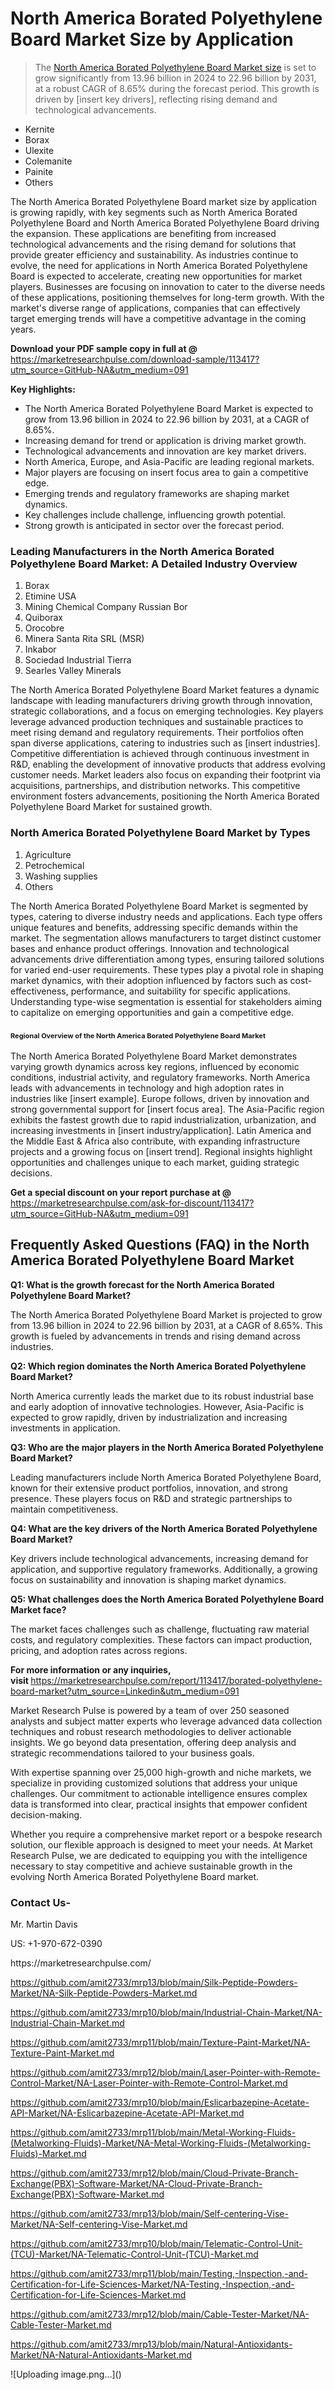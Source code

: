 <h1>North America Borated Polyethylene Board Market&nbsp;Size by Application</h1><blockquote><p>The <a href="https://marketresearchpulse.com/download-sample/113417?utm_source=GitHub-NA&amp;utm_medium=091">North America Borated Polyethylene Board Market size</a> is set to grow significantly from 13.96 billion in 2024 to 22.96 billion by 2031, at a robust CAGR of 8.65% during the forecast period. This growth is driven by [insert key drivers], reflecting rising demand and technological advancements.</p></blockquote><ul><li>Kernite<li> Borax<li> Ulexite<li> Colemanite<li> Painite<li> Others</li></ul><p>The North America Borated Polyethylene Board market size by application is growing rapidly, with key segments such as North America Borated Polyethylene Board and North America Borated Polyethylene Board driving the expansion. These applications are benefiting from increased technological advancements and the rising demand for solutions that provide greater efficiency and sustainability. As industries continue to evolve, the need for applications in North America Borated Polyethylene Board is expected to accelerate, creating new opportunities for market players. Businesses are focusing on innovation to cater to the diverse needs of these applications, positioning themselves for long-term growth. With the market's diverse range of applications, companies that can effectively target emerging trends will have a competitive advantage in the coming years.</p><p><strong>Download your PDF sample copy in full at @ </strong><a href="https://marketresearchpulse.com/download-sample/113417?utm_source=GitHub-NA&amp;utm_medium=091">https://marketresearchpulse.com/download-sample/113417?utm_source=GitHub-NA&amp;utm_medium=091</a></p><p><strong>Key Highlights: </strong></p><ul><li>The North America Borated Polyethylene Board Market is expected to grow from 13.96 billion in 2024 to 22.96 billion by 2031, at a CAGR of 8.65%.</li><li>Increasing demand for trend or application is driving market growth.</li><li>Technological advancements and innovation are key market drivers.</li><li>North America, Europe, and Asia-Pacific are leading regional markets.</li><li>Major players are focusing on insert focus area to gain a competitive edge.</li><li>Emerging trends and regulatory frameworks are shaping market dynamics.</li><li>Key challenges include challenge, influencing growth potential.</li><li>Strong growth is anticipated in sector over the forecast period.</li></ul><h3>Leading Manufacturers in the North America Borated Polyethylene Board Market: A Detailed Industry Overview</h3><ol><li>Borax</li><li>Etimine USA</li><li>Mining Chemical Company Russian Bor</li><li>Quiborax</li><li>Orocobre</li><li>Minera Santa Rita SRL (MSR)</li><li>Inkabor</li><li>Sociedad Industrial Tierra</li><li>Searles Valley Minerals</li></ol><div class="flex max-w-full flex-col flex-grow"><div class="min-h-8 text-message flex w-full flex-col items-end gap-2 whitespace-normal break-words [.text-message+&amp;]:mt-5" dir="auto" data-message-author-role="assistant" data-message-id="fd8432e4-4910-450d-b182-61b7bfb0a01f" data-message-model-slug="gpt-4o"><div class="flex w-full flex-col gap-1 empty:hidden first:pt-[3px]"><div class="markdown prose w-full break-words dark:prose-invert light"><p>The North America Borated Polyethylene Board Market features a dynamic landscape with leading manufacturers driving growth through innovation, strategic collaborations, and a focus on emerging technologies. Key players leverage advanced production techniques and sustainable practices to meet rising demand and regulatory requirements. Their portfolios often span diverse applications, catering to industries such as [insert industries]. Competitive differentiation is achieved through continuous investment in R&amp;D, enabling the development of innovative products that address evolving customer needs. Market leaders also focus on expanding their footprint via acquisitions, partnerships, and distribution networks. This competitive environment fosters advancements, positioning the North America Borated Polyethylene Board Market for sustained growth.</p></div></div></div></div><h3>North America Borated Polyethylene Board Market by Types</h3><ol><li>Agriculture<li> Petrochemical<li> Washing supplies<li> Others</li></ol><div class="flex max-w-full flex-col flex-grow"><div class="min-h-8 text-message flex w-full flex-col items-end gap-2 whitespace-normal break-words [.text-message+&amp;]:mt-5" dir="auto" data-message-author-role="assistant" data-message-id="084470be-0bb7-4664-bddf-5156b4f41249" data-message-model-slug="gpt-4o-mini"><div class="flex w-full flex-col gap-1 empty:hidden first:pt-[3px]"><div class="markdown prose w-full break-words dark:prose-invert light"><p>The North America Borated Polyethylene Board Market is segmented by types, catering to diverse industry needs and applications. Each type offers unique features and benefits, addressing specific demands within the market. The segmentation allows manufacturers to target distinct customer bases and enhance product offerings. Innovation and technological advancements drive differentiation among types, ensuring tailored solutions for varied end-user requirements. These types play a pivotal role in shaping market dynamics, with their adoption influenced by factors such as cost-effectiveness, performance, and suitability for specific applications. Understanding type-wise segmentation is essential for stakeholders aiming to capitalize on emerging opportunities and gain a competitive edge.</p></div></div></div></div><h3><span style="font-size: 11px;">Regional Overview of the North America Borated Polyethylene Board Market</span></h3><div class="flex max-w-full flex-col flex-grow"><div class="min-h-8 text-message flex w-full flex-col items-end gap-2 whitespace-normal break-words [.text-message+&amp;]:mt-5" dir="auto" data-message-author-role="assistant" data-message-id="e9038762-ce64-4e30-91c9-9bd413514231" data-message-model-slug="gpt-4o-mini"><div class="flex w-full flex-col gap-1 empty:hidden first:pt-[3px]"><div class="markdown prose w-full break-words dark:prose-invert light"><p>The North America Borated Polyethylene Board Market demonstrates varying growth dynamics across key regions, influenced by economic conditions, industrial activity, and regulatory frameworks. North America leads with advancements in technology and high adoption rates in industries like [insert example]. Europe follows, driven by innovation and strong governmental support for [insert focus area]. The Asia-Pacific region exhibits the fastest growth due to rapid industrialization, urbanization, and increasing investments in [insert industry/application]. Latin America and the Middle East &amp; Africa also contribute, with expanding infrastructure projects and a growing focus on [insert trend]. Regional insights highlight opportunities and challenges unique to each market, guiding strategic decisions.</p></div></div></div></div><p><strong>Get a special discount on your report purchase at @ </strong><a href="https://marketresearchpulse.com/ask-for-discount/113417?utm_source=GitHub-NA&amp;utm_medium=091">https://marketresearchpulse.com/ask-for-discount/113417?utm_source=GitHub-NA&amp;utm_medium=091</a></p><h2>Frequently Asked Questions (FAQ) in the North America Borated Polyethylene Board Market</h2><p><strong>Q1: What is the growth forecast for the North America Borated Polyethylene Board Market?</strong></p><p>The North America Borated Polyethylene Board Market is projected to grow from 13.96 billion in 2024 to 22.96 billion by 2031, at a CAGR of 8.65%. This growth is fueled by advancements in trends and rising demand across industries.</p><p><strong>Q2: Which region dominates the North America Borated Polyethylene Board Market?</strong></p><p>North America currently leads the market due to its robust industrial base and early adoption of innovative technologies. However, Asia-Pacific is expected to grow rapidly, driven by industrialization and increasing investments in application.</p><p><strong>Q3: Who are the major players in the North America Borated Polyethylene Board Market?</strong></p><p>Leading manufacturers include North America Borated Polyethylene Board, known for their extensive product portfolios, innovation, and strong presence. These players focus on R&amp;D and strategic partnerships to maintain competitiveness.</p><p><strong>Q4: What are the key drivers of the North America Borated Polyethylene Board Market?</strong></p><p>Key drivers include technological advancements, increasing demand for application, and supportive regulatory frameworks. Additionally, a growing focus on sustainability and innovation is shaping market dynamics.</p><p><strong>Q5: What challenges does the North America Borated Polyethylene Board Market face?</strong></p><p>The market faces challenges such as challenge, fluctuating raw material costs, and regulatory complexities. These factors can impact production, pricing, and adoption rates across regions.</p><p><strong>For more information or any inquiries, visit&nbsp;</strong><a href="https://marketresearchpulse.com/report/113417/borated-polyethylene-board-market?utm_source=Linkedin&utm_medium=091">https://marketresearchpulse.com/report/113417/borated-polyethylene-board-market?utm_source=Linkedin&utm_medium=091</a></p><p>Market Research Pulse is powered by a team of over 250 seasoned analysts and subject matter experts who leverage advanced data collection techniques and robust research methodologies to deliver actionable insights. We go beyond data presentation, offering deep analysis and strategic recommendations tailored to your business goals.</p><p>With expertise spanning over 25,000 high-growth and niche markets, we specialize in providing customized solutions that address your unique challenges. Our commitment to actionable intelligence ensures complex data is transformed into clear, practical insights that empower confident decision-making.</p><p>Whether you require a comprehensive market report or a bespoke research solution, our flexible approach is designed to meet your needs. At Market Research Pulse, we are dedicated to equipping you with the intelligence necessary to stay competitive and achieve sustainable growth in the evolving North America Borated Polyethylene Board market.</p><h3><strong>Contact Us-</strong></h3><p>Mr. Martin Davis</p><p>US: +1-970-672-0390</p><p>https://marketresearchpulse.com/</p><p><a href="https://github.com/amit2733/mrp13/blob/main/Silk-Peptide-Powders-Market/NA-Silk-Peptide-Powders-Market.md">https://github.com/amit2733/mrp13/blob/main/Silk-Peptide-Powders-Market/NA-Silk-Peptide-Powders-Market.md</a></p><p><a href="https://github.com/amit2733/mrp10/blob/main/Industrial-Chain-Market/NA-Industrial-Chain-Market.md">https://github.com/amit2733/mrp10/blob/main/Industrial-Chain-Market/NA-Industrial-Chain-Market.md</a></p><p><a href="https://github.com/amit2733/mrp11/blob/main/Texture-Paint-Market/NA-Texture-Paint-Market.md">https://github.com/amit2733/mrp11/blob/main/Texture-Paint-Market/NA-Texture-Paint-Market.md</a></p><p><a href="https://github.com/amit2733/mrp12/blob/main/Laser-Pointer-with-Remote-Control-Market/NA-Laser-Pointer-with-Remote-Control-Market.md">https://github.com/amit2733/mrp12/blob/main/Laser-Pointer-with-Remote-Control-Market/NA-Laser-Pointer-with-Remote-Control-Market.md</a></p><p><a href="https://github.com/amit2733/mrp10/blob/main/Eslicarbazepine-Acetate-API-Market/NA-Eslicarbazepine-Acetate-API-Market.md">https://github.com/amit2733/mrp10/blob/main/Eslicarbazepine-Acetate-API-Market/NA-Eslicarbazepine-Acetate-API-Market.md</a></p><p><a href="https://github.com/amit2733/mrp11/blob/main/Metal-Working-Fluids-(Metalworking-Fluids)-Market/NA-Metal-Working-Fluids-(Metalworking-Fluids)-Market.md">https://github.com/amit2733/mrp11/blob/main/Metal-Working-Fluids-(Metalworking-Fluids)-Market/NA-Metal-Working-Fluids-(Metalworking-Fluids)-Market.md</a></p><p><a href="https://github.com/amit2733/mrp12/blob/main/Cloud-Private-Branch-Exchange(PBX)-Software-Market/NA-Cloud-Private-Branch-Exchange(PBX)-Software-Market.md">https://github.com/amit2733/mrp12/blob/main/Cloud-Private-Branch-Exchange(PBX)-Software-Market/NA-Cloud-Private-Branch-Exchange(PBX)-Software-Market.md</a></p><p><a href="https://github.com/amit2733/mrp13/blob/main/Self-centering-Vise-Market/NA-Self-centering-Vise-Market.md">https://github.com/amit2733/mrp13/blob/main/Self-centering-Vise-Market/NA-Self-centering-Vise-Market.md</a></p><p><a href="https://github.com/amit2733/mrp10/blob/main/Telematic-Control-Unit-(TCU)-Market/NA-Telematic-Control-Unit-(TCU)-Market.md">https://github.com/amit2733/mrp10/blob/main/Telematic-Control-Unit-(TCU)-Market/NA-Telematic-Control-Unit-(TCU)-Market.md</a></p><p><a href="https://github.com/amit2733/mrp11/blob/main/Testing,-Inspection,-and-Certification-for-Life-Sciences-Market/NA-Testing,-Inspection,-and-Certification-for-Life-Sciences-Market.md">https://github.com/amit2733/mrp11/blob/main/Testing,-Inspection,-and-Certification-for-Life-Sciences-Market/NA-Testing,-Inspection,-and-Certification-for-Life-Sciences-Market.md</a></p><p><a href="https://github.com/amit2733/mrp12/blob/main/Cable-Tester-Market/NA-Cable-Tester-Market.md">https://github.com/amit2733/mrp12/blob/main/Cable-Tester-Market/NA-Cable-Tester-Market.md</a></p><p><a href="https://github.com/amit2733/mrp13/blob/main/Natural-Antioxidants-Market/NA-Natural-Antioxidants-Market.md">https://github.com/amit2733/mrp13/blob/main/Natural-Antioxidants-Market/NA-Natural-Antioxidants-Market.md</a></p>
![Uploading image.png…]()
